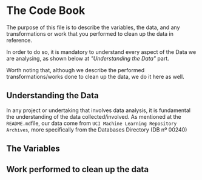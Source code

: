 # The Code Book
The purpose of this file is to describe the variables, the data, and any transformations or work that you performed to clean up the data in reference.

In order to do so, it is mandatory to understand every aspect of the Data we are analysing, as shown below at *"Understanding the Data"* part. 

Worth noting that, although we describe the performed transformations/works done to clean up the data, we do it here as well. 

## Understanding the Data

In any project or undertaking that involves data analysis, it is fundamental the understanding of the data collected/involved.
As mentioned at the `README.md`file, our data come from `UCI Machine Learning Repository Archives`, more specifically from the Databases Directory (DB nº 00240)



## The Variables

## Work performed to clean up the data
